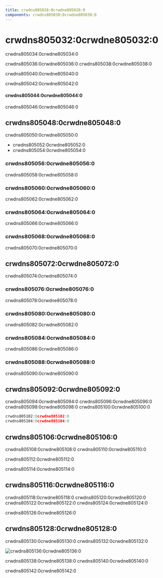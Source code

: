 ```yaml
---
title: crwdns805028:0crwdne805028:0
components: crwdns805030:0crwdne805030:0
---
```

# crwdns805032:0crwdne805032:0

<p class="description">crwdns805034:0crwdne805034:0</p>

crwdns805036:0crwdne805036:0 crwdns805038:0crwdne805038:0

crwdns805040:0crwdne805040:0

crwdns805042:0crwdne805042:0

#### crwdns805044:0crwdne805044:0

crwdns805046:0crwdne805046:0

## crwdns805048:0crwdne805048:0

crwdns805050:0crwdne805050:0

- crwdns805052:0crwdne805052:0
- crwdns805054:0crwdne805054:0

### crwdns805056:0crwdne805056:0

crwdns805058:0crwdne805058:0

### crwdns805060:0crwdne805060:0

crwdns805062:0crwdne805062:0

### crwdns805064:0crwdne805064:0

crwdns805066:0crwdne805066:0

### crwdns805068:0crwdne805068:0

crwdns805070:0crwdne805070:0

## crwdns805072:0crwdne805072:0

crwdns805074:0crwdne805074:0

### crwdns805076:0crwdne805076:0

crwdns805078:0crwdne805078:0

### crwdns805080:0crwdne805080:0

crwdns805082:0crwdne805082:0

### crwdns805084:0crwdne805084:0

crwdns805086:0crwdne805086:0

### crwdns805088:0crwdne805088:0

crwdns805090:0crwdne805090:0

## crwdns805092:0crwdne805092:0

crwdns805094:0crwdne805094:0 crwdns805096:0crwdne805096:0 crwdns805098:0crwdne805098:0 crwdns805100:0crwdne805100:0

```jsx
crwdns805102:0crwdne805102:0
crwdns805104:0crwdne805104:0
```

## crwdns805106:0crwdne805106:0

crwdns805108:0crwdne805108:0 crwdns805110:0crwdne805110:0

crwdns805112:0crwdne805112:0

crwdns805114:0crwdne805114:0

## crwdns805116:0crwdne805116:0

crwdns805118:0crwdne805118:0 crwdns805120:0crwdne805120:0 crwdns805122:0crwdne805122:0 crwdns805124:0crwdne805124:0

crwdns805126:0crwdne805126:0

## crwdns805128:0crwdne805128:0

crwdns805130:0crwdne805130:0 crwdns805132:0crwdne805132:0

![crwdns805136:0crwdne805136:0](crwdns805134:0crwdne805134:0)

crwdns805138:0crwdne805138:0 crwdns805140:0crwdne805140:0

crwdns805142:0crwdne805142:0